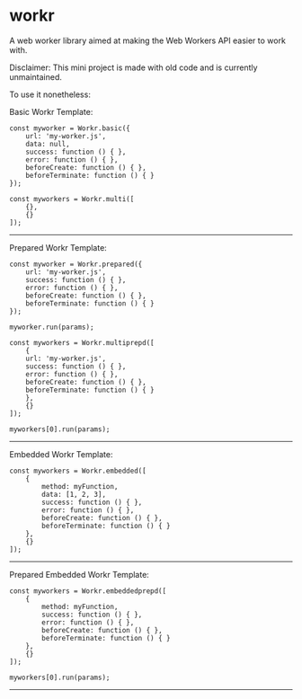 # workr
A web worker library aimed at making the Web Workers API easier to work with.

Disclaimer: This mini project is made with old code and is currently unmaintained.

To use it nonetheless:

Basic Workr Template:

    const myworker = Workr.basic({
        url: 'my-worker.js',
        data: null,
        success: function () { },
        error: function () { },
        beforeCreate: function () { },
        beforeTerminate: function () { }
    });

    const myworkers = Workr.multi([
        {},
        {}
    ]);

--------------------------

Prepared Workr Template:

    const myworker = Workr.prepared({
        url: 'my-worker.js',
        success: function () { },
        error: function () { },
        beforeCreate: function () { },
        beforeTerminate: function () { }
    });

    myworker.run(params);

    const myworkers = Workr.multiprepd([
        {
        url: 'my-worker.js',
        success: function () { },
        error: function () { },
        beforeCreate: function () { },
        beforeTerminate: function () { }
        },
        {}
    ]);

    myworkers[0].run(params);

-------------------------

Embedded Workr Template:

    const myworkers = Workr.embedded([
        {
            method: myFunction,
            data: [1, 2, 3],
            success: function () { },
            error: function () { },
            beforeCreate: function () { },
            beforeTerminate: function () { }
        },
        {}
    ]);

-----------------------

Prepared Embedded Workr Template:

    const myworkers = Workr.embeddedprepd([
        {
            method: myFunction,
            success: function () { },
            error: function () { },
            beforeCreate: function () { },
            beforeTerminate: function () { }
        },
        {}
    ]);

    myworkers[0].run(params);

-----------------------
